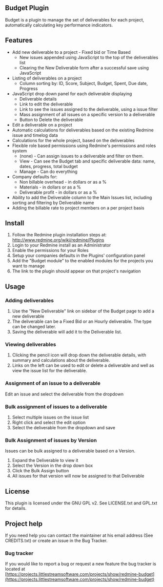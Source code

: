 ## Budget Plugin

Budget is a plugin to manage the set of deliverables for each project, automatically calculating key performance indicators.

## Features

* Add new deliverable to a project - Fixed bid or Time Based
  * New issues appended using JavaScript to the top of the deliverables list
  * Clearing the New Deliverable form after a successful save using JavaScript
* Listing of deliverables on a project
  * Column sorting by: ID, Score, Subject, Budget, Spent, Due date, Progress
* JavaScript drop down panel for each deliverable displaying
  * Deliverable details
  * Link to edit the deliverable
  * Link to see the issues assigned to the deliverable, using a issue filter
  * Mass assignment of all issues on a specific version to a deliverable
  * Button to Delete the deliverable
* Edit a deliverable on a project
* Automatic calculations for deliverables based on the existing Redmine issue and timelog data
* Calculations for the whole project, based on the deliverables
* Flexible role based permissions using Redmine's permissions and roles system
  * (none) - Can assign issues to a deliverable and filter on them. 
  * View - Can see the Budget tab and specific deliverable data: name, dates, progress, total budget 
  * Manage - Can do everything 
* Company defaults for:
  * Non billable overhead - in dollars or as a %
  * Materials - in dollars or as a %
  * Deliverable profit - in dollars or as a %
* Ability to add the Deliverable column to the Main Issues list, including sorting and filtering by Deliverable name
* Adding the billable rate to project members on a per project basis

## Install

1. Follow the Redmine plugin installation steps at: http://www.redmine.org/wiki/redmine/Plugins
2. Login to your Redmine install as an Administrator
3. Enable the permissions for your Roles
4. Setup your companies defaults in the Plugins' configuration panel
5. Add the "Budget module" to the enabled modules for the projects you want to manage
6. The link to the plugin should appear on that project's navigation

## Usage

### Adding deliverables

1. Use the "New Deliverable" link on sidebar of the Budget page to add a new deliverable
2. The deliverable can be a Fixed Bid or an Hourly deliverable.  The type can be changed later.
3. Saving the deliverable will add it to the Deliverable list.

### Viewing deliverables

1. Clicking the pencil icon will drop down the deliverable details, with summary and calculations about the deliverable.
2. Links on the left can be used to edit or delete a deliverable and well as view the issue list for the deliverable.

### Assignment of an issue to a deliverable

Edit an issue and select the deliverable from the dropdown

### Bulk assignment of issues to a deliverable

1. Select multiple issues on the issue list
2. Right click and select the edit option
3. Select the deliverable from the dropdown and save

### Bulk Assignment of issues by Version

Issues can be bulk assigned to a deliverable based on a Version.

1. Expand the Deliverable to view it
2. Select the Version in the drop down box
3. Click the Bulk Assign button
4. All issues for that version will now be assigned to that Deliverable

## License

This plugin is licensed under the GNU GPL v2.  See LICENSE.txt and GPL.txt for details.

## Project help

If you need help you can contact the maintainer at his email address (See CREDITS.txt) or create an issue in the Bug Tracker.

### Bug tracker

If you would like to report a bug or request a new feature the bug tracker is located at [https://projects.littlestreamsoftware.com/projects/show/redmine-budget](https://projects.littlestreamsoftware.com/projects/show/redmine-budget)



